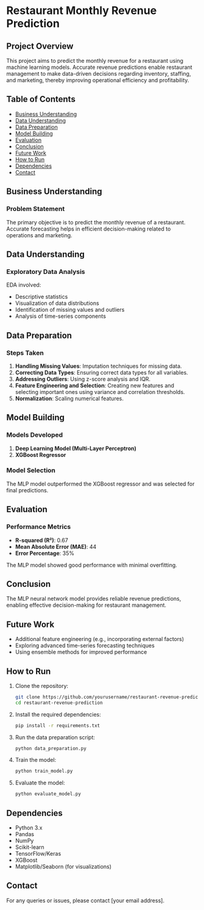 # Restaurant Monthly Revenue Prediction

## Project Overview

This project aims to predict the monthly revenue for a restaurant using machine learning models. Accurate revenue predictions enable restaurant management to make data-driven decisions regarding inventory, staffing, and marketing, thereby improving operational efficiency and profitability.

## Table of Contents

- [Business Understanding](#business-understanding)
- [Data Understanding](#data-understanding)
- [Data Preparation](#data-preparation)
- [Model Building](#model-building)
- [Evaluation](#evaluation)
- [Conclusion](#conclusion)
- [Future Work](#future-work)
- [How to Run](#how-to-run)
- [Dependencies](#dependencies)
- [Contact](#contact)

## Business Understanding

### Problem Statement
The primary objective is to predict the monthly revenue of a restaurant. Accurate forecasting helps in efficient decision-making related to operations and marketing.

## Data Understanding

### Exploratory Data Analysis
EDA involved:
- Descriptive statistics
- Visualization of data distributions
- Identification of missing values and outliers
- Analysis of time-series components

## Data Preparation

### Steps Taken
1. **Handling Missing Values**: Imputation techniques for missing data.
2. **Correcting Data Types**: Ensuring correct data types for all variables.
3. **Addressing Outliers**: Using z-score analysis and IQR.
4. **Feature Engineering and Selection**: Creating new features and selecting important ones using variance and correlation thresholds.
5. **Normalization**: Scaling numerical features.

## Model Building

### Models Developed
1. **Deep Learning Model (Multi-Layer Perceptron)**
2. **XGBoost Regressor**

### Model Selection
The MLP model outperformed the XGBoost regressor and was selected for final predictions.

## Evaluation

### Performance Metrics
- **R-squared (R²)**: 0.67
- **Mean Absolute Error (MAE)**: 44
- **Error Percentage**: 35%

The MLP model showed good performance with minimal overfitting.

## Conclusion
The MLP neural network model provides reliable revenue predictions, enabling effective decision-making for restaurant management.

## Future Work
- Additional feature engineering (e.g., incorporating external factors)
- Exploring advanced time-series forecasting techniques
- Using ensemble methods for improved performance

## How to Run

1. Clone the repository:
    ```bash
    git clone https://github.com/yourusername/restaurant-revenue-prediction.git
    cd restaurant-revenue-prediction
    ```
2. Install the required dependencies:
    ```bash
    pip install -r requirements.txt
    ```
3. Run the data preparation script:
    ```bash
    python data_preparation.py
    ```
4. Train the model:
    ```bash
    python train_model.py
    ```
5. Evaluate the model:
    ```bash
    python evaluate_model.py
    ```

## Dependencies
- Python 3.x
- Pandas
- NumPy
- Scikit-learn
- TensorFlow/Keras
- XGBoost
- Matplotlib/Seaborn (for visualizations)

## Contact
For any queries or issues, please contact [your email address].
